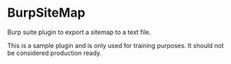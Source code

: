 # BurpSiteMap
Burp suite plugin to export a sitemap to a text file. 

This is a sample plugin and is only used for training purposes. It should not be considered production ready.
